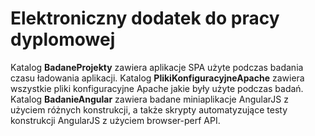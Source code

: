 # Elektroniczny dodatek do pracy dyplomowej

Katalog **BadaneProjekty** zawiera aplikacje SPA użyte podczas badania czasu ładowania aplikacji.
Katalog **PlikiKonfiguracyjneApache** zawiera wszystkie pliki konfiguracyjne Apache jakie były użyte podczas badań.
Katalog **BadanieAngular** zawiera badane miniaplikacje AngularJS z użyciem różnych konstrukcji, a także skrypty automatyzujące testy konstrukcji AngularJS z użyciem browser-perf API.


